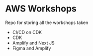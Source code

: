 # AWS Workshops

Repo for storing all the workshops taken

- CI/CD on CDK
- CDK
- Amplify and Next JS
- Figma and Amplify
